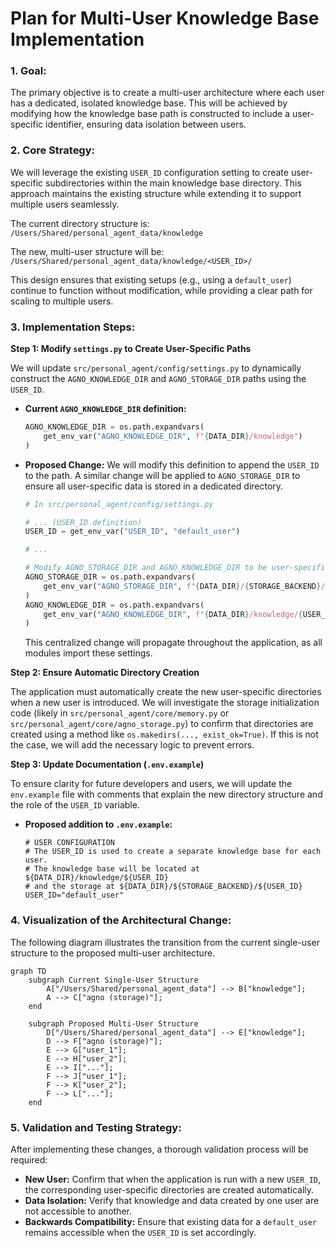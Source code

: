 # Plan for Multi-User Knowledge Base Implementation

### **1. Goal:**
The primary objective is to create a multi-user architecture where each user has a dedicated, isolated knowledge base. This will be achieved by modifying how the knowledge base path is constructed to include a user-specific identifier, ensuring data isolation between users.

### **2. Core Strategy:**
We will leverage the existing `USER_ID` configuration setting to create user-specific subdirectories within the main knowledge base directory. This approach maintains the existing structure while extending it to support multiple users seamlessly.

The current directory structure is:
`/Users/Shared/personal_agent_data/knowledge`

The new, multi-user structure will be:
`/Users/Shared/personal_agent_data/knowledge/<USER_ID>/`

This design ensures that existing setups (e.g., using a `default_user`) continue to function without modification, while providing a clear path for scaling to multiple users.

### **3. Implementation Steps:**

**Step 1: Modify `settings.py` to Create User-Specific Paths**

We will update `src/personal_agent/config/settings.py` to dynamically construct the `AGNO_KNOWLEDGE_DIR` and `AGNO_STORAGE_DIR` paths using the `USER_ID`.

*   **Current `AGNO_KNOWLEDGE_DIR` definition:**
    ```python
    AGNO_KNOWLEDGE_DIR = os.path.expandvars(
        get_env_var("AGNO_KNOWLEDGE_DIR", f"{DATA_DIR}/knowledge")
    )
    ```

*   **Proposed Change:**
    We will modify this definition to append the `USER_ID` to the path. A similar change will be applied to `AGNO_STORAGE_DIR` to ensure all user-specific data is stored in a dedicated directory.

    ```python
    # In src/personal_agent/config/settings.py

    # ... (USER_ID definition)
    USER_ID = get_env_var("USER_ID", "default_user")

    # ...

    # Modify AGNO_STORAGE_DIR and AGNO_KNOWLEDGE_DIR to be user-specific
    AGNO_STORAGE_DIR = os.path.expandvars(
        get_env_var("AGNO_STORAGE_DIR", f"{DATA_DIR}/{STORAGE_BACKEND}/{USER_ID}")
    )
    AGNO_KNOWLEDGE_DIR = os.path.expandvars(
        get_env_var("AGNO_KNOWLEDGE_DIR", f"{DATA_DIR}/knowledge/{USER_ID}")
    )
    ```
    This centralized change will propagate throughout the application, as all modules import these settings.

**Step 2: Ensure Automatic Directory Creation**

The application must automatically create the new user-specific directories when a new user is introduced. We will investigate the storage initialization code (likely in `src/personal_agent/core/memory.py` or `src/personal_agent/core/agno_storage.py`) to confirm that directories are created using a method like `os.makedirs(..., exist_ok=True)`. If this is not the case, we will add the necessary logic to prevent errors.

**Step 3: Update Documentation (`.env.example`)**

To ensure clarity for future developers and users, we will update the `env.example` file with comments that explain the new directory structure and the role of the `USER_ID` variable.

*   **Proposed addition to `.env.example`:**
    ```
    # USER CONFIGURATION
    # The USER_ID is used to create a separate knowledge base for each user.
    # The knowledge base will be located at ${DATA_DIR}/knowledge/${USER_ID}
    # and the storage at ${DATA_DIR}/${STORAGE_BACKEND}/${USER_ID}
    USER_ID="default_user"
    ```

### **4. Visualization of the Architectural Change:**

The following diagram illustrates the transition from the current single-user structure to the proposed multi-user architecture.

```mermaid
graph TD
    subgraph Current Single-User Structure
        A["/Users/Shared/personal_agent_data"] --> B["knowledge"];
        A --> C["agno (storage)"];
    end

    subgraph Proposed Multi-User Structure
        D["/Users/Shared/personal_agent_data"] --> E["knowledge"];
        D --> F["agno (storage)"];
        E --> G["user_1"];
        E --> H["user_2"];
        E --> I["..."];
        F --> J["user_1"];
        F --> K["user_2"];
        F --> L["..."];
    end

```

### **5. Validation and Testing Strategy:**

After implementing these changes, a thorough validation process will be required:
*   **New User:** Confirm that when the application is run with a new `USER_ID`, the corresponding user-specific directories are created automatically.
*   **Data Isolation:** Verify that knowledge and data created by one user are not accessible to another.
*   **Backwards Compatibility:** Ensure that existing data for a `default_user` remains accessible when the `USER_ID` is set accordingly.